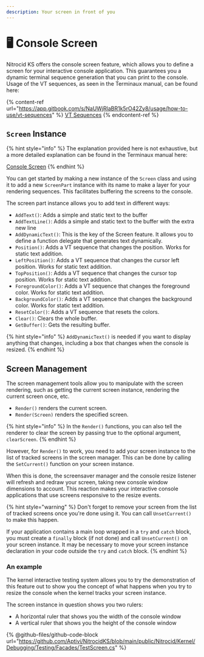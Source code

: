 ```yaml
---
description: Your screen in front of you
---
```


# 🖥 Console Screen

Nitrocid KS offers the console screen feature, which allows you to define a screen for your interactive console application. This guarantees you a dynamic terminal sequence generation that you can print to the console. Usage of the VT sequences, as seen in the Terminaux manual, can be found here:

{% content-ref url="https://app.gitbook.com/s/NaUWjRlaBR1k5rO42Zy8/usage/how-to-use/vt-sequences" %}
[VT Sequences](https://app.gitbook.com/s/NaUWjRlaBR1k5rO42Zy8/usage/how-to-use/vt-sequences)
{% endcontent-ref %}

## `Screen` Instance

{% hint style="info" %}
The explanation provided here is not exhaustive, but a more detailed explanation can be found in the Terminaux manual here:

[Console Screen](https://app.gitbook.com/s/G0KrE9Uk2AiblqjWtpAo/usage/console-tools/console-screen "mention")
{% endhint %}

You can get started by making a new instance of the `Screen` class and using it to add a new `ScreenPart` instance with its name to make a layer for your rendering sequences. This facilitates buffering the screens to the console.

The screen part instance allows you to add text in different ways:

* `AddText()`: Adds a simple and static text to the buffer
* `AddTextLine()`: Adds a simple and static text to the buffer with the extra new line
* `AddDynamicText()`: This is the key of the Screen feature. It allows you to define a function delegate that generates text dynamically.
* `Position()`: Adds a VT sequence that changes the position. Works for static text addition.
* `LeftPosition()`: Adds a VT sequence that changes the cursor left position. Works for static text addition.
* `TopPosition()`: Adds a VT sequence that changes the cursor top position. Works for static text addition.
* `ForegroundColor()`: Adds a VT sequence that changes the foreground color. Works for static text addition.
* `BackgroundColor()`: Adds a VT sequence that changes the background color. Works for static text addition.
* `ResetColor()`: Adds a VT sequence that resets the colors.
* `Clear()`: Clears the whole buffer.
* `GetBuffer()`: Gets the resulting buffer.

{% hint style="info" %}
`AddDynamicText()` is needed if you want to display anything that changes, including a box that changes when the console is resized.
{% endhint %}

## Screen Management

The screen management tools allow you to manipulate with the screen rendering, such as getting the current screen instance, rendering the current screen once, etc.

* `Render()` renders the current screen.
* `Render(Screen)` renders the specified screen.

{% hint style="info" %}
In the `Render()` functions, you can also tell the renderer to clear the screen by passing true to the optional argument, `clearScreen`.
{% endhint %}

However, for `Render()` to work, you need to add your screen instance to the list of tracked screens in the screen manager. This can be done by calling the `SetCurrent()` function on your screen instance.

When this is done, the screensaver manager and the console resize listener will refresh and redraw your screen, taking new console window dimensions to account. This reaction makes your interactive console applications that use screens responsive to the resize events.

{% hint style="warning" %}
Don't forget to remove your screen from the list of tracked screens once you're done using it. You can call `UnsetCurrent()` to make this happen.

If your application contains a main loop wrapped in a `try` and `catch` block, you must create a `finally` block (if not done) and call `UnsetCurrent()` on your screen instance. It may be necessary to move your screen instance declaration in your code outside the `try` and `catch` block.
{% endhint %}

### An example

The kernel interactive testing system allows you to try the demonstration of this feature out to show you the concept of what happens when you try to resize the console when the kernel tracks your screen instance.

The screen instance in question shows you two rulers:

* A horizontal ruler that shows you the width of the console window
* A vertical ruler that shows you the height of the console window

{% @github-files/github-code-block url="https://github.com/Aptivi/NitrocidKS/blob/main/public/Nitrocid/Kernel/Debugging/Testing/Facades/TestScreen.cs" %}
